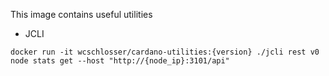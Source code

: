 This image contains useful utilities

* JCLI
```
docker run -it wcschlosser/cardano-utilities:{version} ./jcli rest v0 node stats get --host "http://{node_ip}:3101/api"
```
